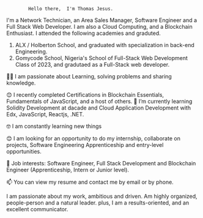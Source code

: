 			Hello there,  I'm Thomas Jesus.



I'm a Network Technician, an Area Sales Manager, Software Engineer and a Full Stack Web Developer. I am also a Cloud Computing, and a Blockchain Enthusiast.
I attended the following academies and graduted.
1. ALX / Holberton School, and graduated with specialization in back-end Engineering.
2. Gomycode School, Nigeria's School of Full-Stack Web Development Class of 2023, and gradutaed as a Full-Stack web developer.

🧑‍💻 I am passionate about Learning, solving problems and sharing knowledge.

😊 I recently completed Certifications in Blockchain Essentials, Fundamentals of JavaScript, and a host of others.
🌱 I’m currently learning Solidity Development at dacade and Cloud Application Development with Edx,  JavaScript, Reactjs, .NET.

🤓 I am constantly learning new things

😊 I am looking for an opportunity to do my internship, collaborate on projects, Software Engineering Apprenticeship and entry-level opportunities.

💼 Job interests: Software Engineer, Full Stack Development and Blockchain Engineer (Apprenticeship, Intern or Junior level).

📫 You can view my resume and contact me by email or by phone.

I am passionate about my work, ambitious and driven. Am highly organized, people-person and a natural leader. plus, I am a results-oriented, and an excellent communicator.
